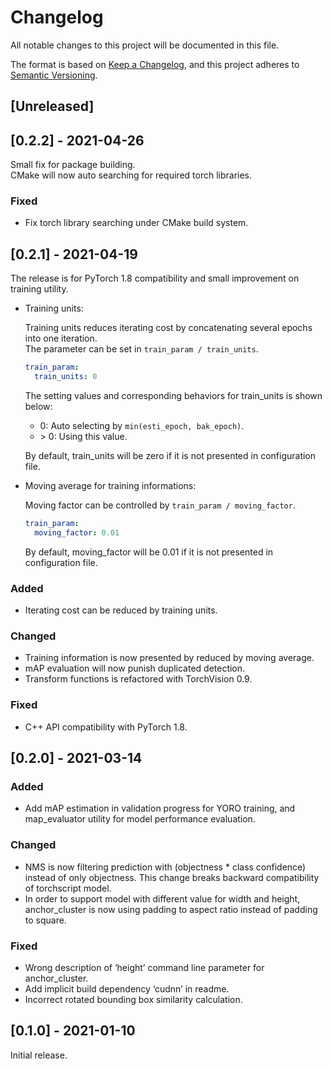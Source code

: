 # Changelog

All notable changes to this project will be documented in this file.

The format is based on [Keep a Changelog][],
and this project adheres to [Semantic Versioning][].

## \[Unreleased\]

## \[0.2.2\] - 2021-04-26

Small fix for package building.  
CMake will now auto searching for required torch libraries.

### Fixed

-   Fix torch library searching under CMake build system.

## \[0.2.1\] - 2021-04-19

The release is for PyTorch 1.8 compatibility and small improvement on training utility.

-   Training units:

    Training units reduces iterating cost by concatenating several epochs into one iteration.  
    The parameter can be set in `train_param / train_units`.

    ``` yaml
    train_param:
      train_units: 0
    ```

    The setting values and corresponding behaviors for train\_units is shown below:

    -   0: Auto selecting by `min(esti_epoch, bak_epoch)`.
    -   &gt; 0: Using this value.

    By default, train\_units will be zero if it is not presented in configuration file.

-   Moving average for training informations:

    Moving factor can be controlled by `train_param / moving_factor`.

    ``` yaml
    train_param:
      moving_factor: 0.01
    ```

    By default, moving\_factor will be 0.01 if it is not presented in configuration file.

### Added

-   Iterating cost can be reduced by training units.

### Changed

-   Training information is now presented by reduced by moving average.
-   mAP evaluation will now punish duplicated detection.
-   Transform functions is refactored with TorchVision 0.9.

### Fixed

-   C++ API compatibility with PyTorch 1.8.

## \[0.2.0\] - 2021-03-14

### Added

-   Add mAP estimation in validation progress for YORO training,
    and map\_evaluator utility for model performance evaluation.

### Changed

-   NMS is now filtering prediction with (objectness \* class confidence)
    instead of only objectness.
    This change breaks backward compatibility of torchscript model.
-   In order to support model with different value for width and height,
    anchor\_cluster is now using padding to aspect ratio instead of padding
    to square.

### Fixed

-   Wrong description of ‘height’ command line parameter for anchor\_cluster.
-   Add implicit build dependency ‘cudnn’ in readme.
-   Incorrect rotated bounding box similarity calculation.

## \[0.1.0\] - 2021-01-10

Initial release.

  [Keep a Changelog]: https://keepachangelog.com/en/1.0.0/
  [Semantic Versioning]: https://semver.org/spec/v2.0.0.html
